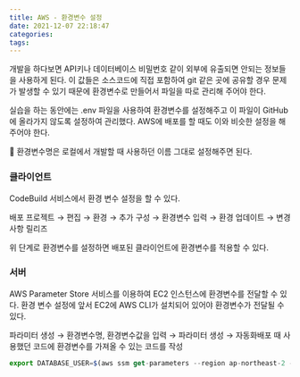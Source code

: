 ```yaml
---
title: AWS - 환경변수 설정
date: 2021-12-07 22:18:47
categories:
tags:
---
```


개발을 하다보면 API키나 데이터베이스 비밀번호 같이 외부에 유출되면 안되는 정보들을 사용하게 된다. 이 값들은 소스코드에 직접 포함하여 git 같은 곳에 공유할 경우 문제가 발생할 수 있기 때문에 환경변수로 만들어서 파일을 따로 관리해 주어야 한다.

실습을 하는 동안에는 .env 파일을 사용하여 환경변수를 설정해주고 이 파일이 GitHub에 올라가지 않도록 설정하여 관리했다. AWS에 배포를 할 때도 이와 비슷한 설정을 해주어야 한다.

<aside>
📌 환경변수명은 로컬에서 개발할 때 사용하던 이름 그대로 설정해주면 된다.

</aside>

### 클라이언트

CodeBuild 서비스에서 환경 변수 설정을 할 수 있다.

배포 프로젝트 → 편집 → 환경 → 추가 구성 → 환경변수 입력 → 환경 업데이트 → 변경사항 릴리즈

위 단계로 환경변수를 설정하면 배포된 클라이언트에 환경변수를 적용할 수 있다.

### 서버

AWS Parameter Store 서비스를 이용하여 EC2 인스턴스에 환경변수를 전달할 수 있다. 환경 변수 설정에 앞서 EC2에 AWS CLI가 설치되어 있어야 환경변수가 전달될 수 있다.

파라미터 생성 → 환경변수명, 환경변수값을 입력 → 파라미터 생성 → 자동화배포 때 사용했던 코드에 환경변수를 가져올 수 있는 코드를 작성

```jsx
export DATABASE_USER=$(aws ssm get-parameters --region ap-northeast-2 --names DATABASE_USER --query Parameters[0].Value | sed 's/"//g')
```
